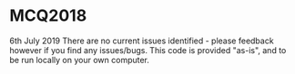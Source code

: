 # MCQ2018

6th July 2019
There are no current issues identified - please feedback however if you find any issues/bugs. This code is provided "as-is", 
and to be run locally on your own computer.
